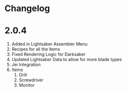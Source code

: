 Changelog
==============

# 2.0.4

1. Added in Lightsaber Assembler Menu
2. Recipes for all the items
3. Fixed Rendering Logic for Darksaber
4. Updated Lightsaber Data to allow for more blade types
5. Jei Integration
6. Items
   1. Drill
   2. Screwdriver
   3. Monitor